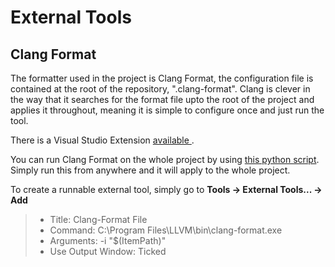 # External Tools

## Clang Format
The formatter used in the project is Clang Format, the configuration file is contained at the root of the repository, ".clang-format".
Clang is clever in the way that it searches for the format file upto the root of the project and applies it throughout, meaning it is simple to configure once and just run the tool.

There is a Visual Studio Extension [available ](https://marketplace.visualstudio.com/items?itemName=LLVMExtensions.ClangFormat&ssr=false#overview).

You can run Clang Format on the whole project by using [this python script](https://github.com/magnopus-opensource/connected-spaces-platform/blob/develop/Tools/Formatter/RunFormatter.py). Simply run this from anywhere and it will apply to the whole project.

To create a runnable external tool, simply go to **Tools -> External Tools... -> Add**
>  - Title: Clang-Format File
>  - Command: C:\Program Files\LLVM\bin\clang-format.exe
>  - Arguments: -i "$(ItemPath)"
>  - Use Output Window: Ticked